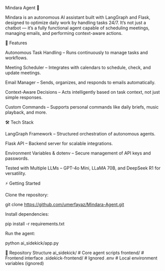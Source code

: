 Mindara Agent 🤖

Mindara is an autonomous AI assistant built with LangGraph and Flask, designed to optimize daily work by handling tasks 24/7. It’s not just a chatbot — it’s a fully functional agent capable of scheduling meetings, managing emails, and performing context-aware actions.

🚀 Features

Autonomous Task Handling – Runs continuously to manage tasks and workflows.

Meeting Scheduler – Integrates with calendars to schedule, check, and update meetings.

Email Manager – Sends, organizes, and responds to emails automatically.

Context-Aware Decisions – Acts intelligently based on task context, not just simple responses.

Custom Commands – Supports personal commands like daily briefs, music playback, and more.

🛠 Tech Stack

LangGraph Framework – Structured orchestration of autonomous agents.

Flask API – Backend server for scalable integrations.

Environment Variables & dotenv – Secure management of API keys and passwords.

Tested with Multiple LLMs – GPT-4o Mini, LLaMA 70B, and DeepSeek R1 for versatility.

⚡ Getting Started

Clone the repository:

git clone https://github.com/umerfayaz/Mindara-Agent.git

Install dependencies:

pip install -r requirements.txt


Run the agent:

python ai_sidekick/app.py

📂 Repository Structure
ai_sidekick/         # Core agent scripts
frontend/            # Frontend interface
.sidekick-frontend/  # Ignored
.env                 # Local environment variables (ignored)
